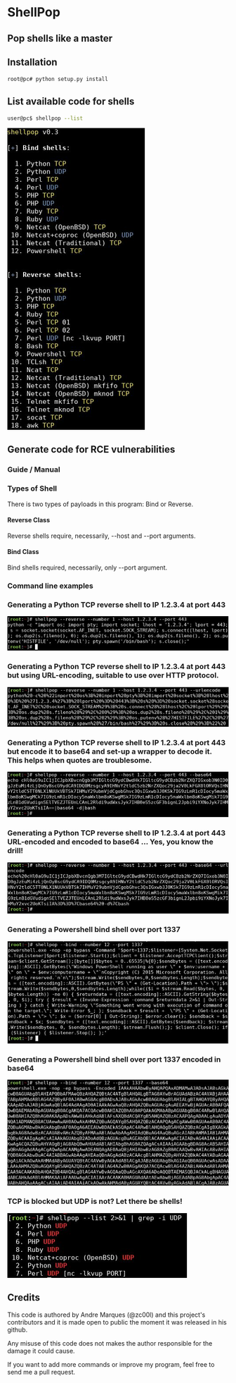 # ShellPop
## Pop shells like a master

## Installation
```bash
root@pc# python setup.py install
```

## List available code for shells
```bash
user@pc$ shellpop --list
```
![Image1](img/photo8.JPG)


## Generate code for RCE vulnerabilities


### Guide / Manual


### Types of Shell
There is two types of payloads in this program: Bind or Reverse.


#### Reverse Class
Reverse shells require, necessarily, --host and --port arguments.


#### Bind Class
Bind shells required, necessarily, only --port argument.


### Command line examples


### Generating a Python TCP reverse shell to IP 1.2.3.4 at port 443
![Screenshot](img/photo9.JPG?raw=true)

### Generating a Python TCP reverse shell to IP 1.2.3.4 at port 443 but using URL-encoding, suitable to use over HTTP protocol.
![Screenshot](img/photo10.jpg?raw=true)

### Generating a Python TCP reverse shell to IP 1.2.3.4 at port 443 but encode it to base64 and set-up a wrapper to decode it. This helps when quotes are troublesome.
![Screenshot](img/photo11.jpg?raw=true)

### Generating a Python TCP reverse shell to IP 1.2.3.4 at port 443 URL-encoded and encoded to base64 ... Yes, you know the drill!
![Screenshot](img/photo12.jpg?raw=true)


### Generating a Powershell bind shell over port 1337
![Screenshot](img/photo13.JPG?raw=true)

### Generating a Powershell bind shell over port 1337 encoded in base64
![Screenshot](img/photo14.JPG?raw=true)

### TCP is blocked but UDP is not? Let there be shells!
![Screenshot](img/photo15.jpg?raw=true)


## Credits

This code is authored by Andre Marques (@zc00l) and this project's contributors and it is made open to public the moment it was released in his github. 


Any misuse of this code does not makes the author responsible for the damage it could cause.


If you want to add more commands or improve my program, feel free to send me a pull request.
